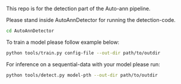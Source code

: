 This repo is for the detection part of the Auto-ann pipeline. <br>

Please stand inside AutoAnnDetector for running the detection-code. <br>

``` bash
cd AutoAnnDetector
```

To train a model please follow example below: <br>

``` bash
python tools/train.py config-file --out-dir path/to/outdir
```

For inference on a sequential-data with your model please run: <br>

``` bash
python tools/detect.py model-pth --out-dir path/to/outdir
```


